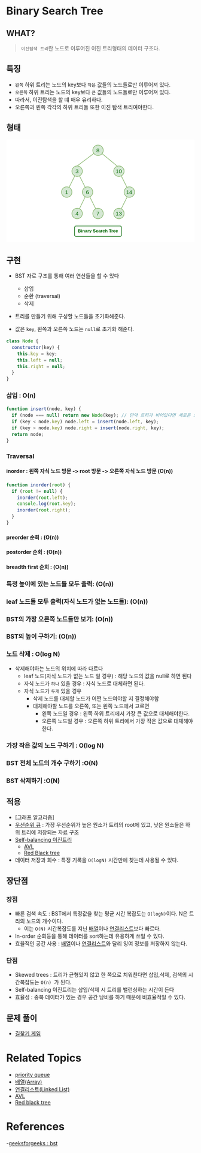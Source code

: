 # Binary Search Tree

## WHAT?

> `이진탐색 트리`란 노드로 이루어진 이진 트리형태의 데이터 구조다.

## 특징

- `왼쪽` 하위 트리는 노드의 key보다 `작은` 값들의 노드들로만 이루어져 있다.
- `오른쪽` 하위 트리는 노드의 key보다 `큰` 값들의 노드들로만 이루어져 있다.
- 따라서, 이진탐색을 할 떄 매우 유리하다.
- 오른쪽과 왼쪽 각각의 하위 트리들 또한 이진 탐색 트리여야한다.

## 형태

![Binary Search Tree](/images/bst-21.png)

## 구현

- BST 자료 구조를 통해 여러 연산들을 할 수 있다

  - 삽입
  - 순환 (traversal)
  - 삭제

- 트리를 만들기 위해 구성할 노드들을 초기화해준다.
- 값은 `key`, 왼쪽과 오른쪽 노드는 `null`로 초기화 해준다.

```js
class Node {
  constructor(key) {
    this.key = key;
    this.left = null;
    this.right = null;
  }
}
```

### 삽입 : O(n)

```js
function insert(node, key) {
  if (node === null) return new Node(key); // 만약 트리가 비어있다면 새로운 노드를 생성한다.
  if (key < node.key) node.left = insert(node.left, key);
  if (key > node.key) node.right = insert(node.right, key);
  return node;
}
```

### Traversal

#### inorder : 왼쪽 자식 노드 방문 -> root 방문 -> 오른쪽 자식 노드 방문 (O(n))

```js
function inorder(root) {
  if (root != null) {
    inorder(root.left);
    console.log(root.key);
    inorder(root.right);
  }
}
```

#### preorder 순회 : (O(n))

#### postorder 순회 : (O(n))

#### breadth first 순회 : (O(n))

### 특정 높이에 있는 노드들 모두 출력: (O(n))

### leaf 노드들 모두 출력(자식 노드가 없는 노드들): (O(n))

### BST의 가장 오른쪽 노드들만 보기: (O(n))

### BST의 높이 구하기: (O(n))

### 노드 삭제 : O(log N)

- 삭제해야하는 노드의 위치에 따라 다르다
  - leaf 노드(자식 노드가 없는 노드 일 경우) : 해당 노드의 값을 null로 하면 된다
  - 자식 노드가 `하나` 있을 경우 : 자식 노드로 대체하면 된다.
  - 자식 노드가 `두개` 있을 경우
    - 삭제 노드를 대체할 노드가 어떤 노드여야할 지 결정해야함
    - 대체해야할 노드를 오른쪽, 또는 왼쪽 노드에서 고르면
      - 왼쪽 노드일 경우 : 왼쪽 하위 트리에서 가장 큰 값으로 대체해야한다.
      - 오른쪽 노드일 경우 : 오른쪽 하위 트리에서 가장 작은 값으로 대체해야한다.

### 가장 작은 값의 노드 구하기 : O(log N)

### BST 전체 노드의 개수 구하기 :O(N)

### BST 삭제하기 :O(N)

## 적용

- [그래프 알고리즘]
- [우선순위 큐]() : 가장 우선순위가 높은 원소가 트리의 root에 있고, 낮은 원소들은 하위 트리에 저장되는 자료 구조
- [Self-balancing 이진트리]()
  - [AVL]()
  - [Red Black tree]()
- 데이터 저장과 회수 : 특정 기록을 `O(logN)` 시간만에 찾는데 사용될 수 있다.

## 장단점

### 장점

- 빠른 검색 속도 : BST에서 특정값을 찾는 평균 시간 복잡도는 `O(logN)`이다. N은 트리의 노드의 개수이다.
  - 이는 `O(N)` 시간복잡도를 지닌 [배열]()이나 [연결리스트]()보다 빠르다.
- In-order 순회등을 통해 데이터를 sort하는데 유용하게 쓰일 수 있다.
- 효율적인 공간 사용 : [배열]()이나 [연결리스트]()와 달리 잉여 정보를 저장하지 않는다.

### 단점

- Skewed trees : 트리가 균형있지 않고 한 쪽으로 치워친다면 삽입,삭제, 검색의 시간복잡도는 `O(n) `가 된다.
- Self-balancing 이진트리는 삽입/삭제 시 트리를 밸런싱하는 시간이 든다
- 효율성 : 중복 데이터가 있는 경우 공간 낭비를 하기 때문에 비효율적일 수 있다.

## 문제 풀이

- [길찾기 게임](https://school.programmers.co.kr/learn/courses/30/lessons/42892/solution_groups?language=javascript&type=my)

# Related Topics

- [priority queue]()
- [배열(Array)]()
- [연결리스트(Linked List)]()
- [AVL]()
- [Red black tree]()

# References

-[geeksforgeeks : bst](https://www.geeksforgeeks.org/introduction-to-binary-search-tree-data-structure-and-algorithm-tutorials/)
